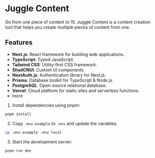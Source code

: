 # Juggle Content

Go from one piece of content to 15. Juggle Content is a content creation tool that helps you create multiple pieces of content from one.

## Features

- **Next.js**: React framework for building web applications.
- **TypeScript**: Typed JavaScript.
- **Tailwind CSS**: Utility-first CSS framework.
- **ShadCNUI**: Custom UI components.
- **NextAuth.js**: Authentication library for Next.js.
- **Prisma**: Database toolkit for TypeScript & Node.js.
- **PostgreSQL**: Open-source relational database.
- **Vercel**: Cloud platform for static sites and serverless functions.
- more

1. Install dependencies using pnpm:

```sh
pnpm install
```

2. Copy `.env.example` to `.env` and update the variables.

```sh
cp .env.example .env.local
```

3. Start the development server:

```sh
pnpm run dev
```

